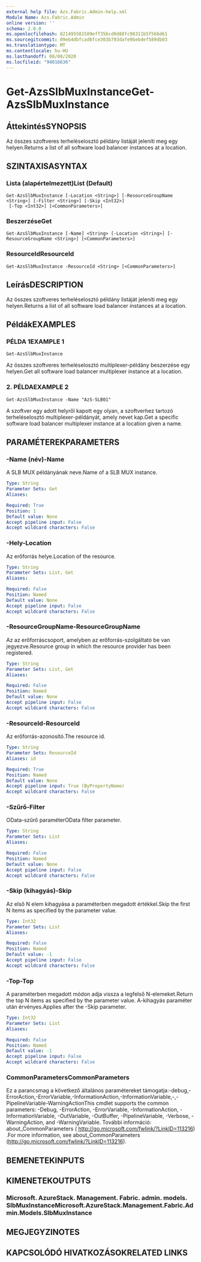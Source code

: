 ```yaml
---
external help file: Azs.Fabric.Admin-help.xml
Module Name: Azs.Fabric.Admin
online version: ''
schema: 2.0.0
ms.openlocfilehash: 821495581589eff356cd0d88fc98311b5f566d61
ms.sourcegitcommit: 09eb4dbfcad6fce303b793dafe9bebdef589db03
ms.translationtype: MT
ms.contentlocale: hu-HU
ms.lasthandoff: 08/08/2020
ms.locfileid: "94016636"
---
```

# <span data-ttu-id="a4292-101">Get-AzsSlbMuxInstance</span><span class="sxs-lookup"><span data-stu-id="a4292-101">Get-AzsSlbMuxInstance</span></span>

## <span data-ttu-id="a4292-102">Áttekintés</span><span class="sxs-lookup"><span data-stu-id="a4292-102">SYNOPSIS</span></span>
<span data-ttu-id="a4292-103">Az összes szoftveres terheléselosztó példány listáját jeleníti meg egy helyen.</span><span class="sxs-lookup"><span data-stu-id="a4292-103">Returns a list of all software load balancer instances at a location.</span></span>

## <span data-ttu-id="a4292-104">SZINTAXISA</span><span class="sxs-lookup"><span data-stu-id="a4292-104">SYNTAX</span></span>

### <span data-ttu-id="a4292-105">Lista (alapértelmezett)</span><span class="sxs-lookup"><span data-stu-id="a4292-105">List (Default)</span></span>
```
Get-AzsSlbMuxInstance [-Location <String>] [-ResourceGroupName <String>] [-Filter <String>] [-Skip <Int32>]
 [-Top <Int32>] [<CommonParameters>]
```

### <span data-ttu-id="a4292-106">Beszerzése</span><span class="sxs-lookup"><span data-stu-id="a4292-106">Get</span></span>
```
Get-AzsSlbMuxInstance [-Name] <String> [-Location <String>] [-ResourceGroupName <String>] [<CommonParameters>]
```

### <span data-ttu-id="a4292-107">ResourceId</span><span class="sxs-lookup"><span data-stu-id="a4292-107">ResourceId</span></span>
```
Get-AzsSlbMuxInstance -ResourceId <String> [<CommonParameters>]
```

## <span data-ttu-id="a4292-108">Leírás</span><span class="sxs-lookup"><span data-stu-id="a4292-108">DESCRIPTION</span></span>
<span data-ttu-id="a4292-109">Az összes szoftveres terheléselosztó példány listáját jeleníti meg egy helyen.</span><span class="sxs-lookup"><span data-stu-id="a4292-109">Returns a list of all software load balancer instances at a location.</span></span>

## <span data-ttu-id="a4292-110">Példák</span><span class="sxs-lookup"><span data-stu-id="a4292-110">EXAMPLES</span></span>

### <span data-ttu-id="a4292-111">PÉLDA 1</span><span class="sxs-lookup"><span data-stu-id="a4292-111">EXAMPLE 1</span></span>
```
Get-AzsSlbMuxInstance
```

<span data-ttu-id="a4292-112">Az összes szoftveres terheléselosztó multiplexer-példány beszerzése egy helyen.</span><span class="sxs-lookup"><span data-stu-id="a4292-112">Get all software load balancer multiplexer instance at a location.</span></span>

### <span data-ttu-id="a4292-113">2. PÉLDA</span><span class="sxs-lookup"><span data-stu-id="a4292-113">EXAMPLE 2</span></span>
```
Get-AzsSlbMuxInstance -Name "AzS-SLB01"
```

<span data-ttu-id="a4292-114">A szoftver egy adott helyről kapott egy olyan, a szoftverhez tartozó terheléselosztó multiplexer-példányát, amely nevet kap.</span><span class="sxs-lookup"><span data-stu-id="a4292-114">Get a specific software load balancer multiplexer instance at a location given a name.</span></span>

## <span data-ttu-id="a4292-115">PARAMÉTEREK</span><span class="sxs-lookup"><span data-stu-id="a4292-115">PARAMETERS</span></span>

### <span data-ttu-id="a4292-116">-Name (név)</span><span class="sxs-lookup"><span data-stu-id="a4292-116">-Name</span></span>
<span data-ttu-id="a4292-117">A SLB MUX példányának neve.</span><span class="sxs-lookup"><span data-stu-id="a4292-117">Name of a SLB MUX instance.</span></span>

```yaml
Type: String
Parameter Sets: Get
Aliases:

Required: True
Position: 1
Default value: None
Accept pipeline input: False
Accept wildcard characters: False
```

### <span data-ttu-id="a4292-118">-Hely</span><span class="sxs-lookup"><span data-stu-id="a4292-118">-Location</span></span>
<span data-ttu-id="a4292-119">Az erőforrás helye.</span><span class="sxs-lookup"><span data-stu-id="a4292-119">Location of the resource.</span></span>

```yaml
Type: String
Parameter Sets: List, Get
Aliases:

Required: False
Position: Named
Default value: None
Accept pipeline input: False
Accept wildcard characters: False
```

### <span data-ttu-id="a4292-120">-ResourceGroupName</span><span class="sxs-lookup"><span data-stu-id="a4292-120">-ResourceGroupName</span></span>
<span data-ttu-id="a4292-121">Az az erőforráscsoport, amelyben az erőforrás-szolgáltató be van jegyezve.</span><span class="sxs-lookup"><span data-stu-id="a4292-121">Resource group in which the resource provider has been registered.</span></span>

```yaml
Type: String
Parameter Sets: List, Get
Aliases:

Required: False
Position: Named
Default value: None
Accept pipeline input: False
Accept wildcard characters: False
```

### <span data-ttu-id="a4292-122">-ResourceId</span><span class="sxs-lookup"><span data-stu-id="a4292-122">-ResourceId</span></span>
<span data-ttu-id="a4292-123">Az erőforrás-azonosító.</span><span class="sxs-lookup"><span data-stu-id="a4292-123">The resource id.</span></span>

```yaml
Type: String
Parameter Sets: ResourceId
Aliases: id

Required: True
Position: Named
Default value: None
Accept pipeline input: True (ByPropertyName)
Accept wildcard characters: False
```

### <span data-ttu-id="a4292-124">-Szűrő</span><span class="sxs-lookup"><span data-stu-id="a4292-124">-Filter</span></span>
<span data-ttu-id="a4292-125">OData-szűrő paraméter</span><span class="sxs-lookup"><span data-stu-id="a4292-125">OData filter parameter.</span></span>

```yaml
Type: String
Parameter Sets: List
Aliases:

Required: False
Position: Named
Default value: None
Accept pipeline input: False
Accept wildcard characters: False
```

### <span data-ttu-id="a4292-126">-Skip (kihagyás)</span><span class="sxs-lookup"><span data-stu-id="a4292-126">-Skip</span></span>
<span data-ttu-id="a4292-127">Az első N elem kihagyása a paraméterben megadott értékkel.</span><span class="sxs-lookup"><span data-stu-id="a4292-127">Skip the first N items as specified by the parameter value.</span></span>

```yaml
Type: Int32
Parameter Sets: List
Aliases:

Required: False
Position: Named
Default value: -1
Accept pipeline input: False
Accept wildcard characters: False
```

### <span data-ttu-id="a4292-128">-Top</span><span class="sxs-lookup"><span data-stu-id="a4292-128">-Top</span></span>
<span data-ttu-id="a4292-129">A paraméterben megadott módon adja vissza a legfelső N-elemeket.</span><span class="sxs-lookup"><span data-stu-id="a4292-129">Return the top N items as specified by the parameter value.</span></span>
<span data-ttu-id="a4292-130">A-kihagyás paraméter után érvényes.</span><span class="sxs-lookup"><span data-stu-id="a4292-130">Applies after the -Skip parameter.</span></span>

```yaml
Type: Int32
Parameter Sets: List
Aliases:

Required: False
Position: Named
Default value: -1
Accept pipeline input: False
Accept wildcard characters: False
```

### <span data-ttu-id="a4292-131">CommonParameters</span><span class="sxs-lookup"><span data-stu-id="a4292-131">CommonParameters</span></span>
<span data-ttu-id="a4292-132">Ez a parancsmag a következő általános paramétereket támogatja:-debug,-ErrorAction,-ErrorVariable,-InformationAction,-InformationVariable,-,-PipelineVariable-WarningAction</span><span class="sxs-lookup"><span data-stu-id="a4292-132">This cmdlet supports the common parameters: -Debug, -ErrorAction, -ErrorVariable, -InformationAction, -InformationVariable, -OutVariable, -OutBuffer, -PipelineVariable, -Verbose, -WarningAction, and -WarningVariable.</span></span> <span data-ttu-id="a4292-133">További információ: about_CommonParameters ( http://go.microsoft.com/fwlink/?LinkID=113216) .</span><span class="sxs-lookup"><span data-stu-id="a4292-133">For more information, see about_CommonParameters (http://go.microsoft.com/fwlink/?LinkID=113216).</span></span>

## <span data-ttu-id="a4292-134">BEMENETEK</span><span class="sxs-lookup"><span data-stu-id="a4292-134">INPUTS</span></span>

## <span data-ttu-id="a4292-135">KIMENETEK</span><span class="sxs-lookup"><span data-stu-id="a4292-135">OUTPUTS</span></span>

### <span data-ttu-id="a4292-136">Microsoft. AzureStack. Management. Fabric. admin. models. SlbMuxInstance</span><span class="sxs-lookup"><span data-stu-id="a4292-136">Microsoft.AzureStack.Management.Fabric.Admin.Models.SlbMuxInstance</span></span>

## <span data-ttu-id="a4292-137">MEGJEGYZI</span><span class="sxs-lookup"><span data-stu-id="a4292-137">NOTES</span></span>

## <span data-ttu-id="a4292-138">KAPCSOLÓDÓ HIVATKOZÁSOK</span><span class="sxs-lookup"><span data-stu-id="a4292-138">RELATED LINKS</span></span>
